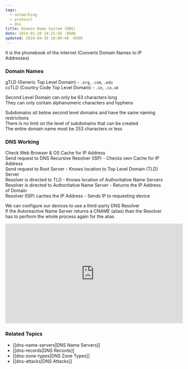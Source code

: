 ```yaml
---
tags:
  - networking
  - protocol
  - dns
title: Domain Name System (DNS)
date: 2024-01-28 14:15:56 -0600
updated: 2024-04-30 10:00:48 -0500
---
```


It is the phonebook of the internet (Converts Domain Names to IP Addresses)

### Domain Names

gTLD (Generic Top Level Domain) - `.org`, `.com`, `.edu`  
ccTLD (Country Code Top Level Domain) - `.in`, `.co.uk`

Second Level Domain can only be 63 characters long  
They can only contain alphanumeric characters and hyphens  

Subdomains sit below second level domains and have the same naming restrictions  
There is no limit on the level of subdomains that can be created  
The entire domain name most be 253 characters or less

### DNS Working
Check Web Browser & OS Cache for IP Address  
Send request to DNS Recursive Resolver (ISP) - Checks own Cache for IP Address  
Send request to Root Server - Knows location to Top Level Domain (TLD) Server  
Resolver is directed to TLD - Knows location of Authoritative Name Servers  
Resolver is directed to Authoritative Name Server - Returns the IP Address of Domain  
Resolver (ISP) caches the IP Address - Sends IP to requesting device

We can configure our devices to use a third-party DNS Resolver  
If the Autoreactive Name Server returns a CNAME (alias) than the Resolver has to perform the whole process again for the alias  

<iframe width="560" height="315" src="https://www.youtube-nocookie.com/embed/JkEYOt08-rU?si=rPXMhglLYVnxWeFq" title="YouTube video player" frameborder="0" allow="accelerometer; autoplay; clipboard-write; encrypted-media; gyroscope; picture-in-picture; web-share" allowfullscreen></iframe>

### Related Topics

* [[dns-name-servers|DNS Name Servers]]
* [[dns-records|DNS Records]]
* [[dns-zone-types|DNS Zone Types]]
* [[dns-attacks|DNS Attacks]]
